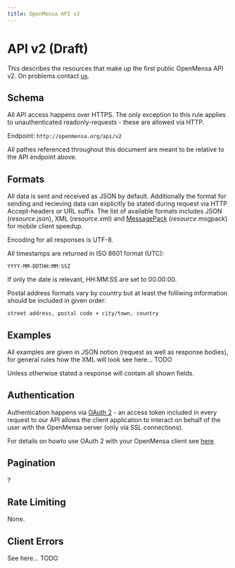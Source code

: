```yaml
---
title: OpenMensa API v2
---
```


# API v2 (Draft)

This describes the resources that make up the first public OpenMensa API v2.
On problems contact [us](mailto:info@openmensa.org?subject=APIv2).

## Schema

All API access happens over HTTPS. The only exception to this rule applies to unauthenticated readonly-requests - these are allowed via HTTP.

Endpoint: `http://openmensa.org/api/v2`

All pathes referenced throughout this document are meant to be relative to the API endpoint above.

## Formats

All data is sent and received as JSON by default. Additionally the format for sending and recieving data can explicitly be stated during request via HTTP Accept-headers or URL suffix.
The list of available formats includes JSON (*resource*.json), XML (*resource*.xml) and [MessagePack](http://msgpack.org/) (*resource*.msgpack) for mobile client speedup.

Encoding for all responses is UTF-8.

All timestamps are returned in ISO 8601 format (UTC):

	YYYY-MM-DDTHH:MM:SSZ

If only the date is relevant, HH:MM:SS are set to 00:00:00.

Postal address formats vary by country but at least the folliwing information should be included in given order:

	street address, postal code + city/town, country

## Examples

All examples are given in JSON notion (request as well as response bodies), for general rules how the XML will look see here... TODO

Unless otherwise stated a response will contain all shown fields.

## Authentication

Authentication happens via [OAuth 2](http://oauth.net/) - an access token included in every request to our API allows the client application to interact on behalf of the user with the OpenMensa server (only via SSL connections).

For details on howto use OAuth 2 with your OpenMensa client see [here](/api/v2/oauth/).

## Pagination

?

## Rate Limiting

None.

## Client Errors

See here... TODO
